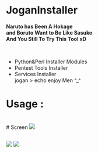 # JoganInstaller
<b><p> Naruto has Been A Hokage <br>
    and Boruto Want to Be Like Sasuke <br>
    And You Still To Try This Tool xD</p></b><br>
+ Python&Perl Installer Modules <br>
+ Pentest Tools Installer<br>
+ Services Installer <br>
    jogan > echo enjoy Men ^_^
# Usage :

<br>
# Screen
<a href="https://youtube.com/c/M4rkWalker" target="_blank"><img src="https://raw.githubusercontent.com/m4rktn/jogan/master/hokage.png"/></a>
<h2><b></b></h2>
<img src='https://raw.githubusercontent.com/m4rktn/jogan/master/konoha1.png'>
<img src='https://raw.githubusercontent.com/m4rktn/jogan/master/konoha.png'>
